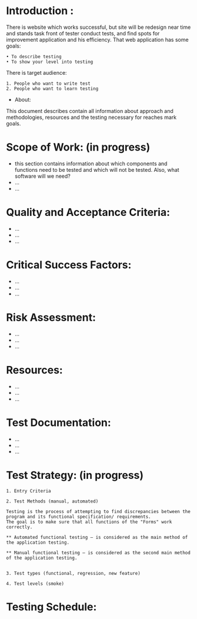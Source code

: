 # Introduction :

There is website which works successful, but site will be redesign near time and stands task front of tester conduct tests, and find spots for improvement application and his efficiency. That web application has some goals:

    • To describe testing
    • To show your level into testing

There is target audience:

    1. People who want to write test
    2. People who want to learn testing

* About:

This document describes contain all information about approach and methodologies, resources and the testing necessary for reaches mark goals.

      
# Scope of Work: (in progress)

* this section contains information about which components and functions need to be tested and which will not be tested. Also, what software will we need?
* ... 
* ...

# Quality and Acceptance Criteria:

* ...
* ...
* ...

# Critical Success Factors: 

* ...
* ...
* ...

# Risk Assessment: 

* ...
* ...
* ...

# Resources:

* ...
* ...
* ...

# Test Documentation:

* ...
* ...
* ...

# Test Strategy: (in progress)

    1. Entry Criteria

    2. Test Methods (manual, automated)

    Testing is the process of attempting to find discrepancies between the program and its functional specification/ requirements. 
    The goal is to make sure that all functions of the "Forms" work correctly.

    ** Automated functional testing – is considered as the main method of the application testing.

    ** Manual functional testing – is considered as the second main method of the application testing.


    3. Test types (functional, regression, new feature)

    4. Test levels (smoke)

# Testing Schedule: